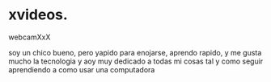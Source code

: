 # xvideos.
webcamXxX


soy un chico bueno, pero yapido para enojarse, aprendo rapido, y me gusta mucho la tecnologia
y aoy muy dedicado a todas mi cosas tal y como seguir aprendiendo a como usar una computadora 
